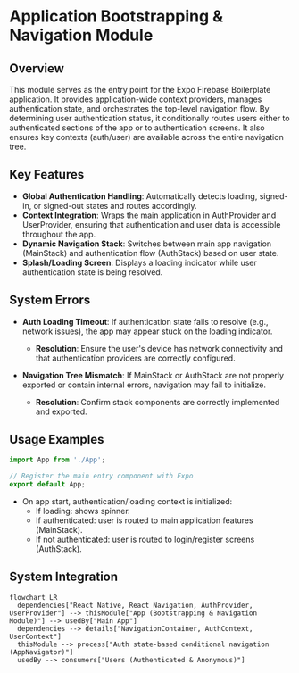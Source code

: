 # Application Bootstrapping & Navigation Module

## Overview
This module serves as the entry point for the Expo Firebase Boilerplate application. It provides application-wide context providers, manages authentication state, and orchestrates the top-level navigation flow. By determining user authentication status, it conditionally routes users either to authenticated sections of the app or to authentication screens. It also ensures key contexts (auth/user) are available across the entire navigation tree.

## Key Features

- **Global Authentication Handling**: Automatically detects loading, signed-in, or signed-out states and routes accordingly.
- **Context Integration**: Wraps the main application in AuthProvider and UserProvider, ensuring that authentication and user data is accessible throughout the app.
- **Dynamic Navigation Stack**: Switches between main app navigation (MainStack) and authentication flow (AuthStack) based on user state.
- **Splash/Loading Screen**: Displays a loading indicator while user authentication state is being resolved.

## System Errors

- **Auth Loading Timeout**: If authentication state fails to resolve (e.g., network issues), the app may appear stuck on the loading indicator.
  - **Resolution**: Ensure the user's device has network connectivity and that authentication providers are correctly configured.

- **Navigation Tree Mismatch**: If MainStack or AuthStack are not properly exported or contain internal errors, navigation may fail to initialize.
  - **Resolution**: Confirm stack components are correctly implemented and exported.

## Usage Examples

```javascript
import App from './App';

// Register the main entry component with Expo
export default App;
```

- On app start, authentication/loading context is initialized:
  - If loading: shows spinner.
  - If authenticated: user is routed to main application features (MainStack).
  - If not authenticated: user is routed to login/register screens (AuthStack).

## System Integration

```mermaid
flowchart LR
  dependencies["React Native, React Navigation, AuthProvider, UserProvider"] --> thisModule["App (Bootstrapping & Navigation Module)"] --> usedBy["Main App"]
  dependencies --> details["NavigationContainer, AuthContext, UserContext"]
  thisModule --> process["Auth state-based conditional navigation (AppNavigator)"] 
  usedBy --> consumers["Users (Authenticated & Anonymous)"]
```
